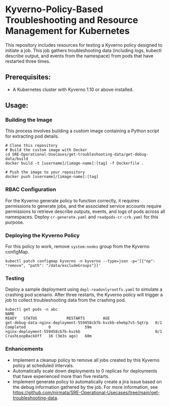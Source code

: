 # Kyverno-Policy-Based Troubleshooting and Resource Management for Kubernetes
This repository includes resources for testing a Kyverno policy designed to initiate a job. This job gathers troubleshooting data (including logs, kubectl describe output, and events from the namespace) from pods that have restarted three times.

## Prerequisites:
- A Kubernetes cluster with Kyverno 1.10 or above installed. 

## Usage:

### Building the Image
This process involves building a custom image containing a Python script for extracting pod details. 

```
# Clone this repository
# Build the custom image with Docker
cd SRE-Operational-Usecases/get-troubleshooting-data/get-debug-data/build
docker build -t [username]/[image-name]:[tag] -f Dockerfile .

# Push the image to your repository
docker push [username]/[image-name]:[tag]

```
### RBAC Configuration
For the Kyverno generate policy to function correctly, it requires permissions to generate jobs, and the associated service accounts require permissions to retrieve describe outputs, events, and logs of pods across all namespaces. Deploy `cr-generate.yaml` and `readpods-cr-crb.yaml` for this purpose.

### Deploying the Kyverno Policy
For this policy to work, remove `system:nodes` group from the Kyverno configMap. 

```
kubectl patch configmap kyverno -n kyverno --type=json -p='[{"op": "remove", "path": "/data/excludeGroups"}]'
```

### Testing
Deploy a sample deployment using `depl-readonlyrootfs.yaml` to simulate a crashing pod scenario. After three restarts, the Kyverno policy will trigger a job to collect troubleshooting data from the crashing pod.

```
kubectl get pods -n abc
NAME                                                              READY   STATUS             RESTARTS        AGE
get-debug-data-nginx-deployment-559458cb7b-kvzkb-ehebp7v5-5qtrp   0/1     Completed          0               59m
nginx-deployment-559458cb7b-kvzkb                                 0/1     CrashLoopBackOff   16 (3m3s ago)   60m
```

### Enhancements
- Implement a cleanup policy to remove all jobs created by this Kyverno policy at scheduled intervals.
- Automatically scale down deployments to 0 replicas for deployments that have experienced more than five restarts.
- Implement generate policy to automatically create a jira issue based on the debug information gathered by the job. For more information, see https://github.com/nirmata/SRE-Operational-Usecases/tree/main/get-troubleshooting-data. 
